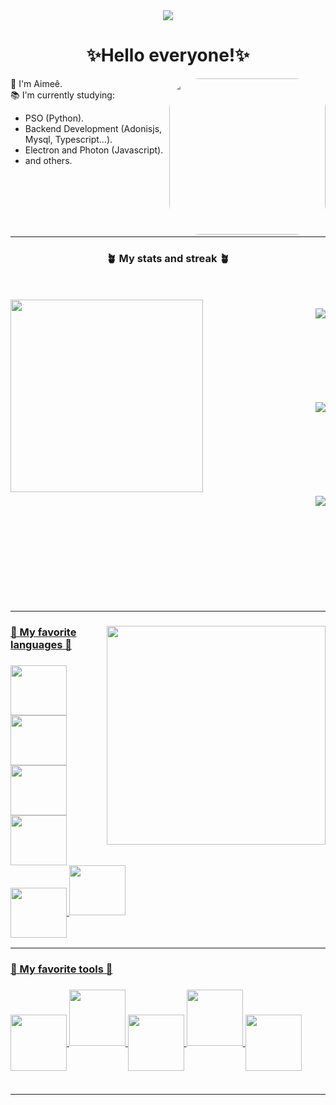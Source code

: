 
<div align="center">
<img src="https://i.pinimg.com/564x/62/9c/1d/629c1d0202d3125549b67197146d0fd5.jpg" aligh="center">
</div>
<div style="display: inline_block">
<h1 align="center">✨Hello everyone!✨</h1>
 <img height="250em" style="border-radius:50px;" align="right" src="https://i.pinimg.com/originals/5c/3e/39/5c3e39b6d872f973a5a3aaa1179dce5d.gif" >
<p>🖖 I'm Aimeê.</br>
📚 I'm currently studying:</p>
<ul align="height">
<li>PSO (Python). 
<li>Backend Development (Adonisjs, Mysql, Typescript...).
<li>Electron and Photon (Javascript).
<li>and others.
</ul>

</br></br></br></br></br>
</div>
<hr>

<div align="right">

</div>

<div align="center">
  <h3>🪴 My stats and streak 🪴</h3>
  </br></br>
  <img align="left" style=" width:22em; " src="https://i.pinimg.com/originals/ea/90/b9/ea90b9b888196d9b30afa66fd196405d.gif" >
  <a href="https://github.com/Eemiaa" >
 
  <img align="right" src="https://github-readme-stats.vercel.app/api?username=Eemiaa&show_icons=true&theme=gotham"/></br> 
  </br></br></br></br></br></br></br>
 
 <img align="right" src="https://streak-stats.demolab.com/?user=Eemiaa&theme=gotham"/></br>
 </br></br></br></br></br></br></br>
 
 <img align="right"  src="https://github-readme-stats.vercel.app/api/top-langs/?username=Eemiaa&layout=compact&theme=gotham"/>
 </br></br></br></br></br></br></br></br></br></br>

</div>

<hr>
<div style="display: inline_block">
 
  <img align="right" style=" width:25em; " src="https://i.pinimg.com/originals/59/8b/b3/598bb3a9a24a4747a492b7d82c4baecb.gif" >
        
  <h3>🌻 My favorite languages 🌻<h3>

<img align="center" height="80" width="90" src="https://cdn.jsdelivr.net/gh/devicons/devicon/icons/python/python-original-wordmark.svg">
 
<img align="auto" height="80" width="90" src= "https://cdn.jsdelivr.net/gh/devicons/devicon/icons/r/r-original.svg">

<img align="center" height="80" width="90" src= "https://cdn.jsdelivr.net/gh/devicons/devicon/icons/javascript/javascript-plain.svg">

<img align="auto" height="80" width="90" src= "https://cdn.jsdelivr.net/gh/devicons/devicon/icons/csharp/csharp-original.svg">

<img align="center" height="80" width="90" src= "https://cdn.jsdelivr.net/gh/devicons/devicon/icons/cplusplus/cplusplus-original.svg">
   
<img align="auto" height="80" width="90" src= "https://cdn.jsdelivr.net/gh/devicons/devicon/icons/typescript/typescript-plain.svg">
   
   
</div>
<hr>
      
<div style="display: inline_block">
    <h3>💐 My favorite tools 💐<h3>
<img align="center" height="90" width="90" src="https://user-images.githubusercontent.com/88001551/172971595-c5a0bf17-3e52-42b6-bf8a-acfb6a83f6b7.png">
<img align="auto" height="90" width="90" src= "https://user-images.githubusercontent.com/88001551/172971794-02a88906-fa22-488c-9046-249eb84f6cef.png">
<img align="center" height="90" width="90" src= "https://seeklogo.com/images/M/matplotlib-logo-7676870AC0-seeklogo.com.png">     
<img align="auto" height="90" width="90" src= "https://user-images.githubusercontent.com/88001551/174065667-d361fcbb-2ccd-4995-bb71-267ce0e557a3.png">
<img align="center" height="90" width="90" src= "https://user-images.githubusercontent.com/88001551/174066600-8bc6d86e-4c4b-44ff-86cf-cb872e800b7e.png">
 </br></br>

</div>
<hr>
 <!--     
 ![image](https://user-images.githubusercontent.com/88001551/172972073-540a8b50-e824-4219-87ed-7008fd284903.png)
![image](https://user-images.githubusercontent.com/88001551/172972115-aba0636d-e4d2-4954-b2aa-faede6a0312d.png)
     
![image](https://user-images.githubusercontent.com/88001551/172972023-0d49b067-ca7c-4386-bed1-9c9345c0d586.png)
-->
